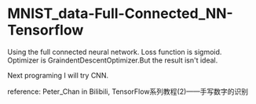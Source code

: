 # MNIST_data-Full-Connected_NN-Tensorflow
Using the full connected neural network. Loss function is sigmoid. Optimizer is GraindentDescentOptimizer.But the result isn't ideal.

Next programing I will try CNN.


reference:
Peter_Chan in Bilibili, TensorFlow系列教程(2)——手写数字的识别
